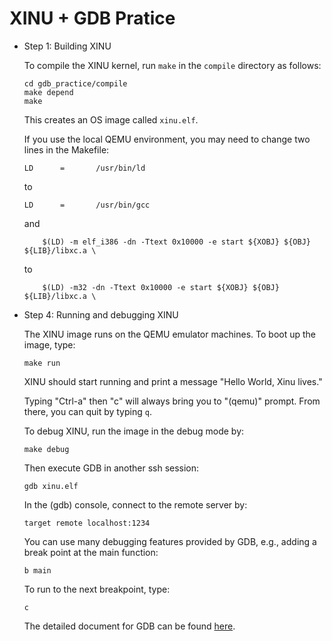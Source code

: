 # XINU + GDB Pratice

- Step 1: Building XINU

    To compile the XINU kernel, run `make` in the `compile` directory as follows:

    ```shell
    cd gdb_practice/compile
    make depend
    make
    ```
    This creates an OS image called `xinu.elf`.

    If you use the local QEMU environment, you may need to change two lines in the Makefile:

    ```
    LD      =       /usr/bin/ld
    ```
    to
    ```
    LD      =       /usr/bin/gcc
    ```
    and
    ```
        $(LD) -m elf_i386 -dn -Ttext 0x10000 -e start ${XOBJ} ${OBJ} ${LIB}/libxc.a \
    ```
    to
    ```
        $(LD) -m32 -dn -Ttext 0x10000 -e start ${XOBJ} ${OBJ} ${LIB}/libxc.a \
    ```

- Step 4: Running and debugging XINU

    The XINU image runs on the QEMU emulator machines. To boot up the image, type:
    ```shell
    make run
    ```
    XINU should start running and print a message "Hello World, Xinu lives."

    Typing "Ctrl-a" then "c" will always bring you to "(qemu)" prompt. From there, you can quit by typing `q`.

    To debug XINU, run the image in the debug mode by:
    ```shell
    make debug
    ```
    Then execute GDB in another ssh session:
    ```shell
    gdb xinu.elf
    ```
    In the (gdb) console, connect to the remote server by:
    ```
    target remote localhost:1234
    ```
    You can use many debugging features provided by GDB, e.g., adding a break point at the main function:
    ```
    b main
    ```
    To run to the next breakpoint, type:
    ```
    c
    ```
    The detailed document for GDB can be found [here](https://www.sourceware.org/gdb).

